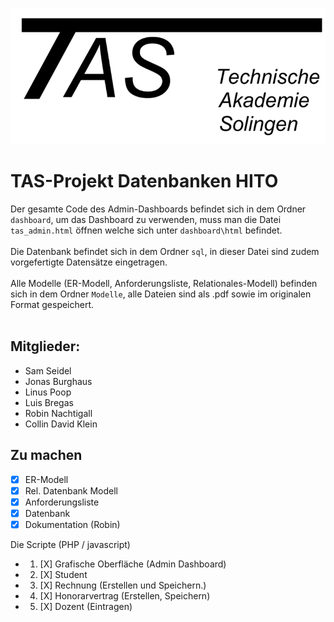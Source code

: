 ![](taslogo/TASLogo.png)
# TAS-Projekt Datenbanken HITO
Der gesamte Code des Admin-Dashboards befindet sich in dem Ordner `dashboard`, um das Dashboard zu verwenden, muss man die Datei `tas_admin.html` öffnen welche sich unter `dashboard\html` befindet. <br><br>
Die Datenbank befindet sich in dem Ordner `sql`, in dieser Datei sind zudem vorgefertigte Datensätze eingetragen.<br><br>
Alle Modelle (ER-Modell, Anforderungsliste, Relationales-Modell) befinden sich in dem Ordner `Modelle`, alle Dateien sind als .pdf sowie im originalen Format gespeichert.<br><br>

## Mitglieder:
* Sam Seidel
* Jonas Burghaus
* Linus Poop
* Luis Bregas
* Robin Nachtigall
* Collin David Klein
  
## Zu machen
- [X] ER-Modell
- [X] Rel. Datenbank Modell
- [X] Anforderungsliste
- [X] Datenbank <br>
- [X] Dokumentation (Robin)

Die Scripte (PHP / javascript)
  - 1. [X] Grafische Oberfläche (Admin Dashboard)
  - 2. [X] Student
  - 3. [X] Rechnung (Erstellen und Speichern.)
  - 4. [X] Honorarvertrag (Erstellen, Speichern)
  - 5. [X] Dozent (Eintragen)
<br>
